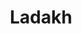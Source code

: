 ---
title: Ladakh
excerpt: ""
thumbnail: /assets/img/travel/ladakh/ladakh_thumbnail.jpg
featured_image: /assets/img/travel/ladakh/ladakh.jpg
categories:
    - travel
tags:
    - featured
---